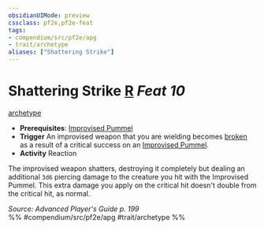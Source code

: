 ```yaml
---
obsidianUIMode: preview
cssclass: pf2e,pf2e-feat
tags:
- compendium/src/pf2e/apg
- trait/archetype
aliases: ["Shattering Strike"]
---
```

# Shattering Strike  [R](/rules/core-rulebook/chapter-9-playing-the-game.md#Actions "Reaction") *Feat 10*  
[archetype](/rules/traits/archetype.md)  

- **Prerequisites**: [Improvised Pummel](/compendium/feats/improvised-pummel-apg.md)
- **Trigger** An improvised weapon that you are wielding becomes [broken](/rules/conditions.md#Broken) as a result of a critical success on an [Improvised Pummel](/compendium/feats/improvised-pummel-apg.md).
- **Activity** Reaction

The improvised weapon shatters, destroying it completely but dealing an additional `3d6` piercing damage to the creature you hit with the Improvised Pummel. This extra damage you apply on the critical hit doesn't double from the critical hit, as normal.

*Source: Advanced Player's Guide p. 199*  
%% #compendium/src/pf2e/apg #trait/archetype %%